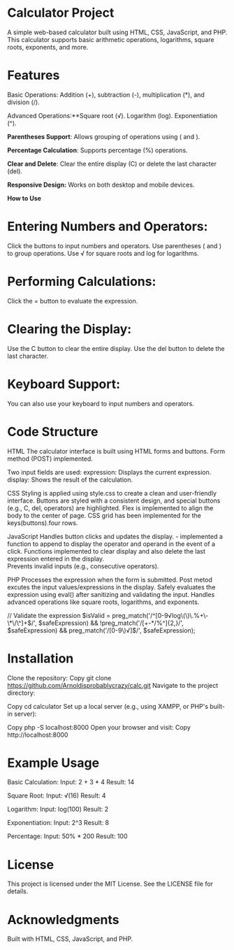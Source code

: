 # Calculator Project
A simple web-based calculator built using HTML, CSS, JavaScript, and PHP. This calculator supports basic arithmetic operations,
logarithms, square roots, exponents, and more.

# Features
Basic Operations: Addition (+), subtraction (-), multiplication (*), and division (/).

Advanced Operations:**Square root (√).
  Logarithm (log).
  Exponentiation (^).

**Parentheses Support**: Allows grouping of operations using ( and ).

**Percentage Calculation**: Supports percentage (%) operations.

**Clear and Delete**: Clear the entire display (C) or delete the last character (del).

**Responsive Design:** Works on both desktop and mobile devices.

**How to Use**
# Entering Numbers and Operators:
Click the buttons to input numbers and operators.
Use parentheses ( and ) to group operations.
Use √ for square roots and log for logarithms.

# Performing Calculations:
Click the = button to evaluate the expression.

# Clearing the Display:
Use the C button to clear the entire display.
Use the del button to delete the last character.

# Keyboard Support:
You can also use your keyboard to input numbers and operators.

# Code Structure
HTML
 The calculator interface is built using HTML forms and buttons.
 Form method (POST) implemented.

Two input fields are used:
   expression: Displays the current expression.
   display: Shows the result of the calculation.

CSS
  Styling is applied using style.css to create a clean and user-friendly interface.
  Buttons are styled with a consistent design, and special buttons (e.g., C, del, operators) are highlighted.
  Flex is implemented to align the body to the center of page.
  CSS grid has been implemented for the keys(buttons).four rows.
  

JavaScript
   Handles button clicks and updates the display.
     - implemented a function to append to display the operator and operand in the event of a click.
   Functions implemented to clear display and also delete the last expression entered in the display.  
   Prevents invalid inputs (e.g., consecutive operators).   

PHP
Processes the expression when the form is submitted.
Post metod excutes the input values/expressions in the display.
Safely evaluates the expression using eval() after sanitizing and validating the input.
Handles advanced operations like square roots, logarithms, and exponents.

// Validate the expression
    $isValid = preg_match('/^[0-9√log\(\)\.%+\-\*\/\^]+$/', $safeExpression) &&
        !preg_match('/[+\-\*\/%\^]{2,}/', $safeExpression) &&
        preg_match('/[0-9\)√]$/', $safeExpression);

# Installation
Clone the repository:
Copy
git clone https://github.com/Arnoldisprobablycrazy/calc.git
Navigate to the project directory:

Copy
cd calculator
Set up a local server (e.g., using XAMPP, or PHP's built-in server):

Copy
php -S localhost:8000
Open your browser and visit:
Copy
http://localhost:8000
# Example Usage
Basic Calculation:
Input: 2 + 3 * 4
Result: 14

Square Root:
Input: √(16)
Result: 4

Logarithm:
Input: log(100)
Result: 2

Exponentiation:
Input: 2^3
Result: 8

Percentage:
Input: 50% * 200
Result: 100

# License
This project is licensed under the MIT License. See the LICENSE file for details.

# Acknowledgments
Built with HTML, CSS, JavaScript, and PHP.





